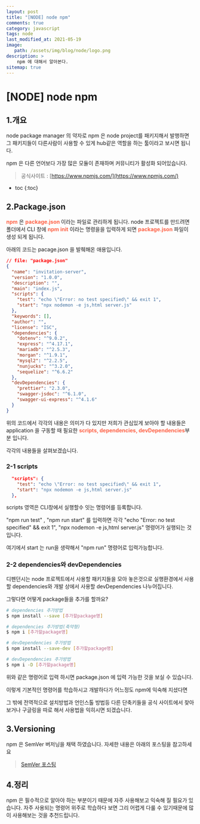 ```yaml
---
layout: post
title: "[NODE] node npm"
comments: true
category: javascript
tags: node
last_modified_at: 2021-05-19
image: 
   path: /assets/img/blog/node/logo.png 
description: >
    npm 에 대해서 알아본다.
sitemap: true
---
```

# [NODE] node npm


## 1.개요
node package manager 의 약자로 npm 은 node project를 패키지해서 발행하면 그 패키지들이 다른사람이 사용할 수 있게 hub같은 역할을 하는 툴이라고 보시면 됩니다. 

npm 은 다른 언어보다 가장 많은 모듈이 존재하며 커뮤니티가 활성화 되어있습니다. 

> 공식사이트 : [https://www.npmjs.com/](https://www.npmjs.com/)

<!--more-->

* toc
{:toc}

## 2.Package.json
<b style="color:tomato">npm</b> 은 <b style="color:tomato">package.json </b>이라는 파일로 관리하게 됩니다. node 프로젝트를 만드려면 폴더에서 CLI 창에 <b style="color:tomato">npm init</b> 이라는 명령을을 입력하게 되면 <b style="color:tomato">package.json</b> 파일이 생성 되게 됩니다.

아래의 코드는 pacage.json 을 발췌해온 애용입니다.
```json
// file: "package.json"
{
  "name": "invitation-server",
  "version": "1.0.0",
  "description": "",
  "main": "index.js",
  "scripts": {
    "test": "echo \"Error: no test specified\" && exit 1",
    "start": "npx nodemon -e js,html server.js"
  },
  "keywords": [],
  "author": "",
  "license": "ISC",
  "dependencies": {
    "dotenv": "^9.0.2",
    "express": "^4.17.1",
    "mariadb": "^2.5.3",
    "morgan": "^1.9.1",
    "mysql2": "^2.2.5",
    "nunjucks": "^3.2.0",
    "sequelize": "^6.6.2"
  },
  "devDependencies": {
    "prettier": "2.3.0",
    "swagger-jsdoc": "^6.1.0",
    "swagger-ui-express": "^4.1.6"
  }
}
```

위의 코드에서 각각의 내용은 의미가 다 있지만 저희가 관심있게 보아야 할 내용들은 
application 을 구동할 때 필요한 <b style="color:tomato">scripts, dependencies, devDependencies</b>부분 입니다.


각각의 내용들을 살펴보겠습니다. 

### 2-1 scripts
```json
  "scripts": {
    "test": "echo \"Error: no test specified\" && exit 1",
    "start": "npx nodemon -e js,html server.js"
  },
```

scripts 영역은 CLI창에서 실행할수 잇는 명령어를 등록합니다. 

"npm run test" , "npm run start" 를 입력하면 각각 "echo \"Error: no test specified\" && exit 1",  "npx nodemon -e js,html server.js" 명령어가 실행되는 것 입니다. 

여기에서 start 는 run을 생략해서 "npm run" 명령어로 입력가능합니다.

### 2-2 dependencies와 devDependencies
디펜던시는 node 프로젝트에서 사용할 패키지들을 모아 놓은것으로 실행환경에서 사용할 dependencies와 개발 상에서 사용할 devDependencies 나누어집니다. 

그렇다면 어떻게 package들을 추가를 할까요?

```bash
# dependencies 추가방법 
$ npm install --save [추가할package명]

# dependencies 추가방법(축약형) 
$ npm i [추가할package명]

# devDependencies 추가방법 
$ npm install --save-dev [추가할package명]

# devDependencies 추가방법 
$ npm i -D [추가할package명]
```

위와 같은 명령어로 입력 하시면 package.json 에 입력 가능한 것을 보실 수 있습니다. 

이렇게 기본적인 명령어를 학습하시고 개발하다가 어느정도 npm에 익숙해 지셨다면

그 밖에 전역적으로 설치방법과 언인스톨 방법등 다른 단축키들을 공식 사이트에서 찾아보거나 구글링을 따로 해서 사용법을 익히시면 되겠습니다.

## 3.Versioning
npm 은 SemVer 버저닝을 채택 하였습니다. 자세한 내용은 아래의 포스팅을 참고하세요

> [SemVer 포스팅](https://manbalboy.github.io/javascript/node-semver.html) 

## 4.정리 
npm 은 필수적으로 알아야 하는 부분이기 때문에 자주 사용해보고 익숙해 질 필요가 있습니다. 자주 사용되는 명령어 위주로 학습하다 보면 그리 어렵게 다룰 수 있기때문에 많이 사용해보는 것을 추천드립니다. 